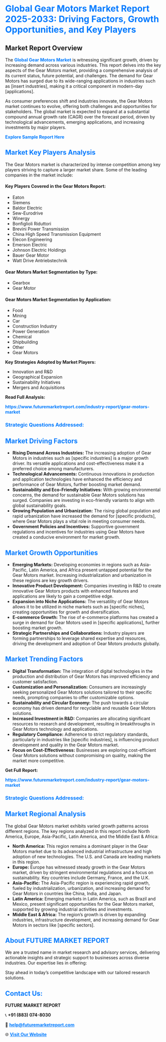 <h1 style="color: #007BFF;">Global Gear Motors Market Report 2025-2033: Driving Factors, Growth Opportunities, and Key Players</h1>

<section id="overview">
<h2>Market Report Overview</h2>
<p>The <a href="https://www.futuremarketreport.com/industry-report/gear-motors-market" style="color: #007BFF; text-decoration: none;"><strong>Global Gear Motors Market</strong></a> is witnessing significant growth, driven by increasing demand across various industries. This report delves into the key aspects of the Gear Motors market, providing a comprehensive analysis of its current status, future potential, and challenges. The demand for Gear Motors has surged due to its wide-ranging applications in industries such as [insert industries], making it a critical component in modern-day [applications].</p>
<p>As consumer preferences shift and industries innovate, the Gear Motors market continues to evolve, offering both challenges and opportunities for stakeholders. The global market is expected to expand at a substantial compound annual growth rate (CAGR) over the forecast period, driven by technological advancements, emerging applications, and increasing investments by major players.</p>
</section>

<section id="overview">
<p><a href="https://www.futuremarketreport.com/request-sample/reportId=116787" style="color: #007BFF; text-decoration: none;"><strong>Explore Sample Report Here</strong></a></p>
</section>

<section id="key-players">
<h2 style="color: #007BFF;">Market Key Players Analysis</h2>
<p>The Gear Motors market is characterized by intense competition among key players striving to capture a larger market share. Some of the leading companies in the market include:</p>
<h4>Key Players Covered in the Gear Motors Report:</h4>
<ul><li>Eaton</li><li>Siemens</li><li>Baldor Electric</li><li>Sew-Eurodrive</li><li>Winergy</li><li>Bonfiglioli Riduttori</li><li>Brevini Power Transmission</li><li>China High Speed Transmission Equipment</li><li>Elecon Engineering</li><li>Emerson Electric</li><li>Johnson Electric Holdings</li><li>Bauer Gear Motor</li><li>Watt Drive Antriebstechnik</li></ul>
<h4>Gear Motors Market Segmentation by Type:</h4>
<ul><li>Gearbox</li><li>Gear Motor</li></ul>

<h4>Gear Motors Market Segmentation by Application:</h4>
<ul><li>Food</li><li>Mining</li><li>Car</li><li>Construction Industry</li><li>Power Generation</li><li>Chemical</li><li>Shipbuilding</li><li>Other</li><li>Gear Motors</li></ul>
<p><strong>Key Strategies Adopted by Market Players:</strong></p>
<ul>
<li>Innovation and R&D</li>
<li>Geographical Expansion</li>
<li>Sustainability Initiatives</li>
<li>Mergers and Acquisitions</li>
</ul>
</section>

<section>
<p><strong>Read Full Analysis: </strong></p><a href="https://www.futuremarketreport.com/industry-report/gear-motors-market" style="color: #007BFF; text-decoration: none;"><strong>https://www.futuremarketreport.com/industry-report/gear-motors-market</strong></a>
<h3 style="color: #007BFF;">Strategic Questions Addressed:</h3>
</section>

<section id="driving-factors">
<h2 style="color: #007BFF;">Market Driving Factors</h2>
<ul>
<li><strong>Rising Demand Across Industries:</strong> The increasing adoption of Gear Motors in industries such as [specific industries] is a major growth driver. Its versatile applications and cost-effectiveness make it a preferred choice among manufacturers.</li>
<li><strong>Technological Advancements:</strong> Continuous innovations in production and application technologies have enhanced the efficiency and performance of Gear Motors, further boosting market demand.</li>
<li><strong>Sustainability and Eco-Friendly Initiatives:</strong> With growing environmental concerns, the demand for sustainable Gear Motors solutions has surged. Companies are investing in eco-friendly variants to align with global sustainability goals.</li>
<li><strong>Growing Population and Urbanization:</strong> The rising global population and rapid urbanization have increased the demand for [specific products], where Gear Motors plays a vital role in meeting consumer needs.</li>
<li><strong>Government Policies and Incentives:</strong> Supportive government regulations and incentives for industries using Gear Motors have created a conducive environment for market growth.</li>
</ul>
</section>

<section id="growth-opportunities">
<h2 style="color: #007BFF;">Market Growth Opportunities</h2>
<ul>
<li><strong>Emerging Markets:</strong> Developing economies in regions such as Asia-Pacific, Latin America, and Africa present untapped potential for the Gear Motors market. Increasing industrialization and urbanization in these regions are key growth drivers.</li>
<li><strong>Innovative Product Development:</strong> Companies investing in R&D to create innovative Gear Motors products with enhanced features and applications are likely to gain a competitive edge.</li>
<li><strong>Expansion into Niche Applications:</strong> The versatility of Gear Motors allows it to be utilized in niche markets such as [specific niches], creating opportunities for growth and diversification.</li>
<li><strong>E-commerce Growth:</strong> The rise of e-commerce platforms has created a surge in demand for Gear Motors used in [specific applications], further boosting market growth.</li>
<li><strong>Strategic Partnerships and Collaborations:</strong> Industry players are forming partnerships to leverage shared expertise and resources, driving the development and adoption of Gear Motors products globally.</li>
</ul>
</section>

<section id="trending-factors">
<h2 style="color: #007BFF;">Market Trending Factors</h2>
<ul>
<li><strong>Digital Transformation:</strong> The integration of digital technologies in the production and distribution of Gear Motors has improved efficiency and customer satisfaction.</li>
<li><strong>Customization and Personalization:</strong> Consumers are increasingly seeking personalized Gear Motors solutions tailored to their specific needs, prompting companies to offer customizable options.</li>
<li><strong>Sustainability and Circular Economy:</strong> The push towards a circular economy has driven demand for recyclable and reusable Gear Motors solutions.</li>
<li><strong>Increased Investment in R&D:</strong> Companies are allocating significant resources to research and development, resulting in breakthroughs in Gear Motors technology and applications.</li>
<li><strong>Regulatory Compliance:</strong> Adherence to strict regulatory standards, particularly in industries like [specific industries], is influencing product development and quality in the Gear Motors market.</li>
<li><strong>Focus on Cost-Effectiveness:</strong> Businesses are exploring cost-efficient Gear Motors solutions without compromising on quality, making the market more competitive.</li>
</ul>
</section>

<section>
<p><strong>Get Full Report: </strong></p><a href="https://www.futuremarketreport.com/industry-report/gear-motors-market" style="color: #007BFF; text-decoration: none;"><strong>https://www.futuremarketreport.com/industry-report/gear-motors-market</strong></a>
<h3 style="color: #007BFF;">Strategic Questions Addressed:</h3>
</section>


<section id="regional-analysis">
<h2 style="color: #007BFF;">Market Regional Analysis</h2>
<p>The global Gear Motors market exhibits varied growth patterns across different regions. The key regions analyzed in this report include North America, Europe, Asia-Pacific, Latin America, and the Middle East & Africa:</p>
<ul>
<li><strong>North America:</strong> This region remains a dominant player in the Gear Motors market due to its advanced industrial infrastructure and high adoption of new technologies. The U.S. and Canada are leading markets in this region.</li>
<li><strong>Europe:</strong> Europe has witnessed steady growth in the Gear Motors market, driven by stringent environmental regulations and a focus on sustainability. Key countries include Germany, France, and the U.K.</li>
<li><strong>Asia-Pacific:</strong> The Asia-Pacific region is experiencing rapid growth, fueled by industrialization, urbanization, and increasing demand for Gear Motors in countries like China, India, and Japan.</li>
<li><strong>Latin America:</strong> Emerging markets in Latin America, such as Brazil and Mexico, present significant opportunities for the Gear Motors market, supported by growing industrial activities and investments.</li>
<li><strong>Middle East & Africa:</strong> The region’s growth is driven by expanding industries, infrastructure development, and increasing demand for Gear Motors in sectors like [specific sectors].</li>
</ul>
</section>

<footer>
<h2 style="color: #007BFF;">About FUTURE MARKET REPORT</h2>
<p>We are a trusted name in market research and advisory services, delivering actionable insights and strategic support to businesses across diverse industries. Our expertise lies in offering:</p>

<p>Stay ahead in today’s competitive landscape with our tailored research solutions.</p>

<h2 style="color: #007BFF;">Contact Us:</h2>
<p><strong>FUTURE MARKET REPORT</strong></p>
<p>📞 <strong>+91 (883) 074-8030</strong></p>
<p>📧 <strong><a href="mailto:help@futuremarketreport.com" style="color: #007BFF;">help@futuremarketreport.com</a></strong></p>
<p>🌐 <strong><a href="https://www.futuremarketreport.com/" style="color: #007BFF;">Visit Our Website</a></strong></p>
</footer>